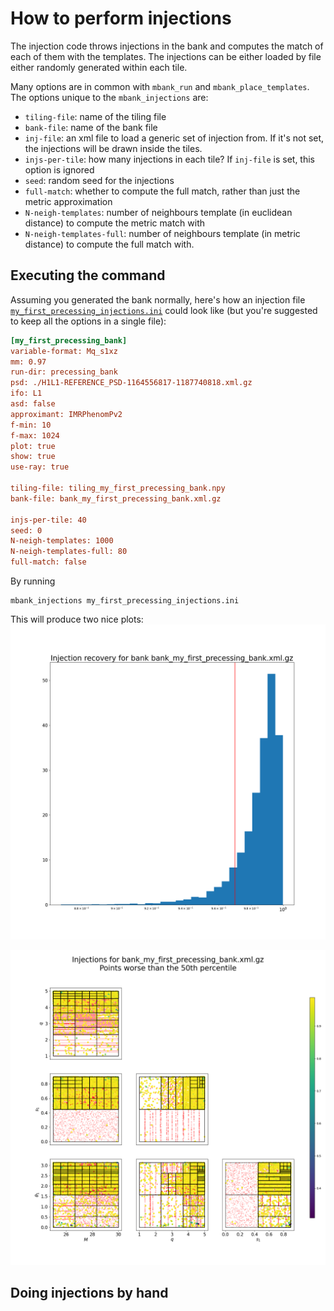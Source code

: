 How to perform injections
=========================

The injection code throws injections in the bank and computes the match of each of them with the templates. The injections can be either loaded by file either randomly generated within each tile.

Many options are in common with `mbank_run` and `mbank_place_templates`. The options unique to the `mbank_injections` are:

- `tiling-file`: name of the tiling file
- `bank-file`: name of the bank file
- `inj-file`: an xml file to load a generic set of injection from. If it's not set, the injections will be drawn inside the tiles.
- `injs-per-tile`: how many injections in each tile? If `inj-file` is set, this option is ignored
- `seed`: random seed for the injections
- `full-match`: whether to compute the full match, rather than just the metric approximation
- `N-neigh-templates`: number of neighbours template (in euclidean distance) to compute the metric match with
- `N-neigh-templates-full`: number of neighbours template (in metric distance) to compute the full match with.


## Executing the command
Assuming you generated the bank normally, here's how an injection file [`my_first_precessing_injections.ini`](https://github.com/stefanoschmidt1995/mbank/tree/master/examples/my_first_precessing_injections.ini) could look like (but you're suggested to keep all the options in a single file):

```ini
[my_first_precessing_bank]
variable-format: Mq_s1xz
mm: 0.97
run-dir: precessing_bank
psd: ./H1L1-REFERENCE_PSD-1164556817-1187740818.xml.gz
ifo: L1
asd: false
approximant: IMRPhenomPv2
f-min: 10
f-max: 1024
plot: true
show: true
use-ray: true

tiling-file: tiling_my_first_precessing_bank.npy
bank-file: bank_my_first_precessing_bank.xml.gz

injs-per-tile: 40
seed: 0
N-neigh-templates: 1000
N-neigh-templates-full: 80 
full-match: false
```

By running

	mbank_injections my_first_precessing_injections.ini

This will produce two nice plots:
![](../img/FF_hist.png)

![](../img/injections_scatter.png)

## Doing injections by hand
